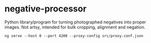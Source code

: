 # negative-processor
Python library/program for turning photographed negatives into proper images. Not artsy, intended for bulk cropping, alignment and negation.

`ng serve --host 0 --port 4200 --proxy-config src/proxy.conf.json`
